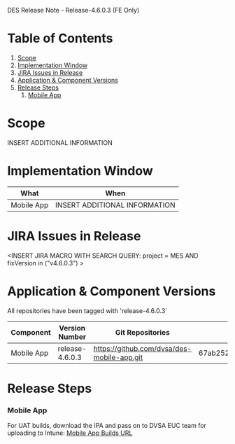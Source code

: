 
DES Release Note - Release-4.6.0.3 (FE Only)
# Table of Contents
1. [Scope](#Scope)
2. [Implementation Window](#Implementation-Window)
3. [JIRA Issues in Release](#JIRA-Issues-in-Release)
4. [Application & Component Versions](#Application-&-Component-Versions)
5. [Release Steps](#Release-Steps)
   1. [Mobile App](#Mobile-App)

# Scope
INSERT ADDITIONAL INFORMATION

# Implementation Window
| What | When |
| --- | --- |
| Mobile App | INSERT ADDITIONAL INFORMATION |

# JIRA Issues in Release
<INSERT JIRA MACRO WITH SEARCH QUERY: 
project = MES AND fixVersion in ("v4.6.0.3") >

# Application & Component Versions
All repositories have been tagged with 'release-4.6.0.3'

| Component | Version Number | Git Repositories | Git Commit |
| --- | --- | --- | --- |
| Mobile App | release-4.6.0.3 | https://github.com/dvsa/des-mobile-app.git | 67ab252c55c3ef6e9cb0c621dfb02d1e5aacf484 |

# Release Steps
### Mobile App
For UAT builds, download the IPA and pass on to DVSA EUC team for uploading to Intune:
[Mobile App Builds URL](http://jenkins.mobile.mgmt.mes.dvsacloud.uk:8080/job/des_mobile-app_build/)
